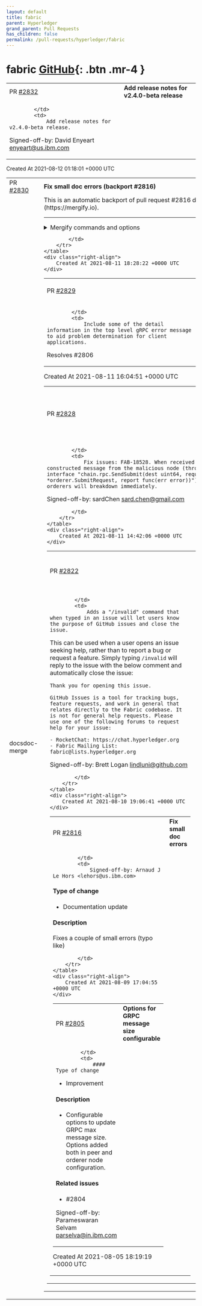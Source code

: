 ```yaml
---
layout: default
title: fabric
parent: Hyperledger
grand_parent: Pull Requests
has_children: false
permalink: /pull-requests/hyperledger/fabric
---
```


# fabric <span class="fs-3 right-align">[GitHub](https://github.com/hyperledger/fabric){: .btn .mr-4 }</span>


<div>
    <table>
        <tr>
            <td>
                PR <a href="https://github.com/hyperledger/fabric/pull/2832" class=".btn">#2832</a>
            </td>
            <td>
                <b>
                    Add release notes for v2.4.0-beta release
                </b>
            </td>
        </tr>
        <tr>
            <td>
                
            </td>
            <td>
                Add release notes for v2.4.0-beta release.

Signed-off-by: David Enyeart <enyeart@us.ibm.com>
            </td>
        </tr>
    </table>
    <div class="right-align">
        Created At 2021-08-12 01:18:01 +0000 UTC
    </div>
</div>

<div>
    <table>
        <tr>
            <td>
                PR <a href="https://github.com/hyperledger/fabric/pull/2830" class=".btn">#2830</a>
            </td>
            <td>
                <b>
                    Fix small doc errors (backport #2816)
                </b>
            </td>
        </tr>
        <tr>
            <td>
                <span class="chip">docs</span><span class="chip">doc-merge</span>
            </td>
            <td>
                This is an automatic backport of pull request #2816 done by [Mergify](https://mergify.io).


---


<details>
<summary>Mergify commands and options</summary>

<br />

More conditions and actions can be found in the [documentation](https://docs.mergify.io/).

You can also trigger Mergify actions by commenting on this pull request:

- `@Mergifyio refresh` will re-evaluate the rules
- `@Mergifyio rebase` will rebase this PR on its base branch
- `@Mergifyio update` will merge the base branch into this PR
- `@Mergifyio backport <destination>` will backport this PR on `<destination>` branch

Additionally, on Mergify [dashboard](https://dashboard.mergify.io/) you can:

- look at your merge queues
- generate the Mergify configuration with the config editor.

Finally, you can contact us on https://mergify.io/
</details>

            </td>
        </tr>
    </table>
    <div class="right-align">
        Created At 2021-08-11 18:28:22 +0000 UTC
    </div>
</div>

<div>
    <table>
        <tr>
            <td>
                PR <a href="https://github.com/hyperledger/fabric/pull/2829" class=".btn">#2829</a>
            </td>
            <td>
                <b>
                    Better error messages from Gateway
                </b>
            </td>
        </tr>
        <tr>
            <td>
                
            </td>
            <td>
                Include some of the detail information in the top level gRPC error message to aid problem determination for client applications.

Resolves #2806
            </td>
        </tr>
    </table>
    <div class="right-align">
        Created At 2021-08-11 16:04:51 +0000 UTC
    </div>
</div>

<div>
    <table>
        <tr>
            <td>
                PR <a href="https://github.com/hyperledger/fabric/pull/2828" class=".btn">#2828</a>
            </td>
            <td>
                <b>
                    Fix FAB-18528: remove panic in ifConfig func
                </b>
            </td>
        </tr>
        <tr>
            <td>
                
            </td>
            <td>
                Fix issues: FAB-18528. When received the constructed message from the malicious node (through the interface "chain.rpc.SendSubmit(dest uint64, request *orderer.SubmitRequest, report func(err error))"), all orderers will breakdown immediately.

Signed-off-by: sardChen <sard.chen@gmail.com>



            </td>
        </tr>
    </table>
    <div class="right-align">
        Created At 2021-08-11 14:42:06 +0000 UTC
    </div>
</div>

<div>
    <table>
        <tr>
            <td>
                PR <a href="https://github.com/hyperledger/fabric/pull/2822" class=".btn">#2822</a>
            </td>
            <td>
                <b>
                    Add slash command for invalid issue
                </b>
            </td>
        </tr>
        <tr>
            <td>
                
            </td>
            <td>
                Adds a "/invalid" command that when typed in an issue will let users know the purpose of GitHub issues and close the issue.

This can be used when a user opens an issue seeking help, rather than to report a bug or request a feature. Simply typing `/invalid` will reply to the issue with the below comment and automatically close the issue:

```
Thank you for opening this issue.

GitHub Issues is a tool for tracking bugs, feature requests, and work in general that 
relates directly to the Fabric codebase. It is not for general help requests. Please 
use one of the following forums to request help for your issue:

- RocketChat: https://chat.hyperledger.org
- Fabric Mailing List: fabric@lists.hyperledger.org
```

Signed-off-by: Brett Logan <lindluni@github.com>

            </td>
        </tr>
    </table>
    <div class="right-align">
        Created At 2021-08-10 19:06:41 +0000 UTC
    </div>
</div>

<div>
    <table>
        <tr>
            <td>
                PR <a href="https://github.com/hyperledger/fabric/pull/2816" class=".btn">#2816</a>
            </td>
            <td>
                <b>
                    Fix small doc errors
                </b>
            </td>
        </tr>
        <tr>
            <td>
                
            </td>
            <td>
                Signed-off-by: Arnaud J Le Hors <lehors@us.ibm.com>

#### Type of change

- Documentation update

#### Description

Fixes a couple of small errors (typo like)

            </td>
        </tr>
    </table>
    <div class="right-align">
        Created At 2021-08-09 17:04:55 +0000 UTC
    </div>
</div>

<div>
    <table>
        <tr>
            <td>
                PR <a href="https://github.com/hyperledger/fabric/pull/2805" class=".btn">#2805</a>
            </td>
            <td>
                <b>
                    Options for GRPC message size configurable
                </b>
            </td>
        </tr>
        <tr>
            <td>
                
            </td>
            <td>
                #### Type of change
- Improvement 

#### Description
- Configurable options to update GRPC max message size.  Options added both in peer and orderer node configuration.

#### Related issues
- #2804 

Signed-off-by: Parameswaran Selvam <parselva@in.ibm.com>
            </td>
        </tr>
    </table>
    <div class="right-align">
        Created At 2021-08-05 18:19:19 +0000 UTC
    </div>
</div>

